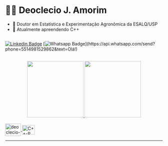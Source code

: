 # :man_technologist: Deoclecio J. Amorim

- 🔭 Doutor em Estatística e Experimentação Agronômica da ESALQ/USP
- 🌱 Atualmente apreendendo C++

 ## 
  [![Linkedin Badge](https://img.shields.io/badge/-LinkedIn-blue?style=flat-square&logo=Linkedin&logoColor=white&link=https://www.linkedin.com/in/deoclecio-jardim-amorim-3a3752115/)](https://www.linkedin.com/in/deoclecio-jardim-amorim-3a3752115/)
  [![Whatsapp Badge](https://img.shields.io/badge/-Whatsapp-4CA143?style=flat-square&labelColor=4CA143&logo=whatsapp&logoColor=white&link=https://api.whatsapp.com/send?phone=5514981529862&text=Olá!)](https://api.whatsapp.com/send?phone=5514981529862&text=Olá!)
## 
<div align="center">
  <a href="https://github.com/deoclecioamorim">
  <img height="180em" src="https://github-readme-stats.vercel.app/api?username=deoclecioamorim&show_icons=true&theme=blue-green&include_all_commits=true&count_private=true"/>
  <img height="180em" src="https://github-readme-stats.vercel.app/api/top-langs/?username=deoclecioamorim&layout=compact&langs_count=7&theme=blue-green"/>
</div>
 

  <div style="display: inline_block"><br>
  <img align="center" alt="deoclecio-R" height="40" width="50" src="https://cdn.jsdelivr.net/gh/devicons/devicon/icons/r/r-original.svg">
  <img align="center" alt="C++-R" height="30" width="40" src="https://cdn.jsdelivr.net/gh/devicons/devicon/icons/cplusplus/cplusplus-original.svg" />
</div>
  
 
  
---

 
